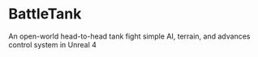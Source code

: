 # BattleTank
An open-world head-to-head tank fight simple AI, terrain, and advances control system in Unreal 4
